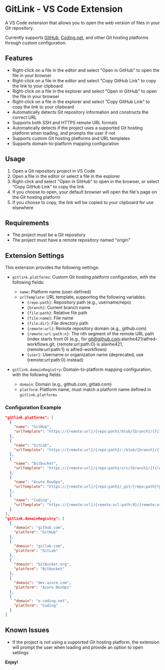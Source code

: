 # GitLink - VS Code Extension

A VS Code extension that allows you to open the web version of files in your Git repository.

Currently supports [GitHub](https://github.com), [Coding.net](https://coding.net), and other Git hosting platforms through custom configuration.

## Features

- Right-click on a file in the editor and select "Open in GitHub" to open the file in your browser
- Right-click on a file in the editor and select "Copy GitHub Link" to copy the link to your clipboard
- Right-click on a file in the explorer and select "Open in GitHub" to open the file in your browser
- Right-click on a file in the explorer and select "Copy GitHub Link" to copy the link to your clipboard
- Automatically detects Git repository information and constructs the correct URL
- Supports both SSH and HTTPS remote URL formats
- Automatically detects if the project uses a supported Git hosting platform when loading, and prompts the user if not
- Supports custom Git hosting platforms and URL templates
- Supports domain-to-platform mapping configuration

## Usage

1. Open a Git repository project in VS Code
2. Open a file in the editor or select a file in the explorer
3. Right-click and select "Open in GitHub" to open in the browser, or select "Copy GitHub Link" to copy the link
4. If you choose to open, your default browser will open the file's page on the Git hosting platform
5. If you choose to copy, the link will be copied to your clipboard for use elsewhere

## Requirements

- The project must be a Git repository
- The project must have a remote repository named "origin"

## Extension Settings

This extension provides the following settings:

* `gitlink.platforms`: Custom Git hosting platform configuration, with the following fields:
  * `name`: Platform name (user-defined)
  * `urlTemplate`: URL template, supporting the following variables:
    * `{repo:path}`: Repository path (e.g., username/repo)
    * `{branch}`: Current branch name
    * `{file:path}`: Relative file path
    * `{file:name}`: File name
    * `{file:dir}`: File directory path
    * `{remote:url}`: Remote repository domain (e.g., github.com)
    * `{remote:url:path:n}`: The nth segment of the remote URL path (index starts from 0) (e.g., for git@github.com:alanhe421/alfred-workflows.git, {remote:url:path:0} is alanhe421, {remote:url:path:1} is alfred-workflows)
    * `{user}`: Username or organization name (deprecated, use {remote:url:path:0} instead)

* `gitlink.domainRegistry`: Domain-to-platform mapping configuration, with the following fields:
  * `domain`: Domain (e.g., github.com, gitlab.com)
  * `platform`: Platform name, must match a platform name defined in `gitlink.platforms`

### Configuration Example

```json
"gitlink.platforms": [
  {
    "name": "GitHub",
    "urlTemplate": "https://{remote:url}/{repo:path}/blob/{branch}/{file:path}"
  },
  {
    "name": "GitLab",
    "urlTemplate": "https://{remote:url}/{repo:path}/-/blob/{branch}/{file:path}"
  },
  {
    "name": "Bitbucket",
    "urlTemplate": "https://{remote:url}/{repo:path}/src/{branch}/{file:path}"
  },
  {
    "name": "Azure DevOps",
    "urlTemplate": "https://{remote:url}/{repo:path}/_git/{repo:path}?path={file:path}&version=GB{branch}"
  },
  {
    "name": "Coding",
    "urlTemplate": "https://{remote:url}/{remote:url:path:0}/{remote:url:path:1}/blob/{branch}/{file:path}"
  }
],
"gitlink.domainRegistry": [
  {
    "domain": "github.com",
    "platform": "GitHub"
  },
  {
    "domain": "gitlab.com",
    "platform": "GitLab"
  },
  {
    "domain": "bitbucket.org",
    "platform": "Bitbucket"
  },
  {
    "domain": "dev.azure.com",
    "platform": "Azure DevOps"
  },
  {
    "domain": "e.coding.net",
    "platform": "Coding"
  }
]
```

## Known Issues

- If the project is not using a supported Git hosting platform, the extension will prompt the user when loading and provide an option to open settings

**Enjoy!**
